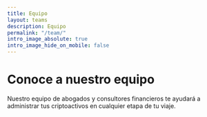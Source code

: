 ```yaml
---
title: Equipo
layout: teams
description: Equipo
permalink: "/team/"
intro_image_absolute: true
intro_image_hide_on_mobile: false
---
```


# Conoce a nuestro equipo

Nuestro equipo de abogados y consultores financieros te ayudará a administrar tus criptoactivos en cualquier etapa de tu viaje.

